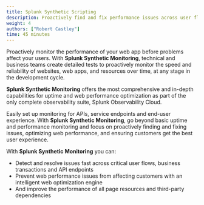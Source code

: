 ```yaml
---
title: Splunk Synthetic Scripting
description: Proactively find and fix performance issues across user flows, business transactions and APIs to deliver better digital experiences.
weight: 4
authors: ["Robert Castley"]
time: 45 minutes
---
```


Proactively monitor the performance of your web app before problems affect your users. With **Splunk Synthetic Monitoring**, technical and business teams create detailed tests to proactively monitor the speed and reliability of websites, web apps, and resources over time, at any stage in the development cycle.

**Splunk Synthetic Monitoring** offers the most comprehensive and in-depth capabilities for uptime and web performance optimization as part of the only complete observability suite, Splunk Observability Cloud.

Easily set up monitoring for APIs, service endpoints and end-user experience. With **Splunk Synthetic Monitoring**, go beyond basic uptime and performance monitoring and focus on proactively finding and fixing issues, optimizing web performance, and ensuring customers get the best user experience.

With **Splunk Synthetic Monitoring** you can:

- Detect and resolve issues fast across critical user flows, business transactions and API endpoints
- Prevent web performance issues from affecting customers with an intelligent web optimization engine
- And improve the performance of all page resources and third-party dependencies
